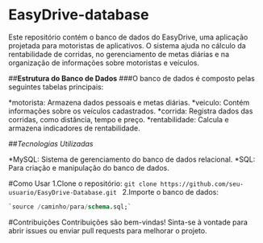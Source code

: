 # EasyDrive-database
Este repositório contém o banco de dados do EasyDrive, uma aplicação projetada para motoristas de aplicativos. O sistema ajuda no cálculo da rentabilidade de corridas, no gerenciamento de metas diárias e na organização de informações sobre motoristas e veículos.

##**Estrutura do Banco de Dados**
###O banco de dados é composto pelas seguintes tabelas principais:

*motorista: Armazena dados pessoais e metas diárias.
*veiculo: Contém informações sobre os veículos cadastrados.
*corrida: Registra dados das corridas, como distância, tempo e preço.
*rentabilidade: Calcula e armazena indicadores de rentabilidade.

##*Tecnologias Utilizadas*

*MySQL: Sistema de gerenciamento do banco de dados relacional.
*SQL: Para criação e manipulação do banco de dados.

#Como Usar
1.Clone o repositório:
`git clone https://github.com/seu-usuario/EasyDrive-Database.git
`
2.Importe o banco de dados:
~~~sql
`source /caminho/para/schema.sql;`
~~~

#Contribuições
Contribuições são bem-vindas! Sinta-se à vontade para abrir issues ou enviar pull requests para melhorar o projeto.

